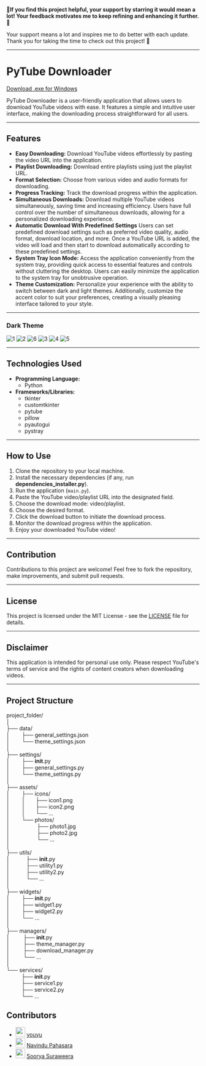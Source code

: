 🌟**If you find this project helpful, your support by starring it would mean a lot! Your feedback motivates me to keep refining and enhancing it further.** 🚀

Your support means a lot and inspires me to do better with each update. Thank you for taking the time to check out this project! 🥰

---

# PyTube Downloader

[Download .exe for Windows](https://github.com/Thisal-D/PyTube-Downloader/tree/main/Windows%20Installer)

PyTube Downloader is a user-friendly application that allows users to download YouTube videos with ease. It features a simple and intuitive user interface, making the downloading process straightforward for all users.

---

## Features

- **Easy Downloading:** Download YouTube videos effortlessly by pasting the video URL into the application.
- **Playlist Downloading:** Download entire playlists using just the playlist URL.
- **Format Selection:** Choose from various video and audio formats for downloading.
- **Progress Tracking:** Track the download progress within the application.
- **Simultaneous Downloads:** Download multiple YouTube videos simultaneously, saving time and increasing efficiency. Users have full control over the number of simultaneous downloads, allowing for a personalized downloading experience.
- **Automatic Download With Predefined Settings** Users can set predefined download settings such as preferred video quality, audio format, download location, and more. Once a YouTube URL is added, the video will load and then start to download automatically according to these predefined settings.
- **System Tray Icon Mode:** Access the application conveniently from the system tray, providing quick access to essential features and controls without cluttering the desktop. Users can easily minimize the application to the system tray for unobtrusive operation.
- **Theme Customization:** Personalize your experience with the ability to switch between dark and light themes. Additionally, customize the accent color to suit your preferences, creating a visually pleasing interface tailored to your style.

---

### Dark Theme

![1](https://github.com/Thisal-D/PyTube-Downloader/assets/93121062/be798646-ccc8-4691-8084-c2f4969e5069)
![2](https://github.com/Thisal-D/PyTube-Downloader/assets/93121062/262aa64c-1a42-43a9-b932-620ebc2faa52)
![6](https://github.com/Thisal-D/PyTube-Downloader/assets/93121062/7230212f-0948-43f2-80f3-3850b71c36f0)
![3](https://github.com/Thisal-D/PyTube-Downloader/assets/93121062/72a1bffd-e4a2-4fef-ba3f-903f1875b6d2)
![4](https://github.com/Thisal-D/PyTube-Downloader/assets/93121062/78e3ff84-962e-4b69-8b12-9a93fbea4978)
![5](https://github.com/Thisal-D/PyTube-Downloader/assets/93121062/bb01e14e-6ca8-4be0-ba07-c43e64af400a)

---


## Technologies Used

- **Programming Language:** 
  - Python
- **Frameworks/Libraries:** 
  - tkinter
  - customtkinter
  - pytube
  - pillow
  - pyautogui
  - pystray

---

## How to Use

1. Clone the repository to your local machine.
2. Install the necessary dependencies (if any, run **dependencies_installer.py**).
3. Run the application (``main.py``).
4. Paste the YouTube video/playlist URL into the designated field.
5. Choose the download mode: video/playlist.
6. Choose the desired format.
7. Click the download button to initiate the download process.
8. Monitor the download progress within the application.
9. Enjoy your downloaded YouTube video!

---

## Contribution

Contributions to this project are welcome! Feel free to fork the repository, make improvements, and submit pull requests.

---

## License

This project is licensed under the MIT License - see the [LICENSE](LICENSE) file for details.

---

## Disclaimer

This application is intended for personal use only. Please respect YouTube's terms of service and the rights of content creators when downloading videos.

---

## Project Structure
project_folder/<br>
│<br>
├── data/<br>
│    &nbsp;&nbsp;&nbsp;&nbsp;&nbsp;&nbsp;&nbsp;├── general_settings.json<br>
│    &nbsp;&nbsp;&nbsp;&nbsp;&nbsp;&nbsp;&nbsp;└── theme_settings.json<br>
│<br>
├── settings/<br>
│   &nbsp;&nbsp;&nbsp;&nbsp;&nbsp;&nbsp;&nbsp;├── __init__.py<br>
│   &nbsp;&nbsp;&nbsp;&nbsp;&nbsp;&nbsp;&nbsp;├── general_settings.py<br>
│   &nbsp;&nbsp;&nbsp;&nbsp;&nbsp;&nbsp;&nbsp;└── theme_settings.py<br>
│<br>
├── assets/<br>
│   &nbsp;&nbsp;&nbsp;&nbsp;&nbsp;&nbsp;&nbsp;├── icons/<br>
│   &nbsp;&nbsp;&nbsp;&nbsp;&nbsp;&nbsp;&nbsp;│   &nbsp;&nbsp;&nbsp;&nbsp;&nbsp;&nbsp;├── icon1.png<br>
│   &nbsp;&nbsp;&nbsp;&nbsp;&nbsp;&nbsp;&nbsp;│   &nbsp;&nbsp;&nbsp;&nbsp;&nbsp;&nbsp;├── icon2.png<br>
│   &nbsp;&nbsp;&nbsp;&nbsp;&nbsp;&nbsp;&nbsp;│   &nbsp;&nbsp;&nbsp;&nbsp;&nbsp;&nbsp;└── ...<br>
│   &nbsp;&nbsp;&nbsp;&nbsp;&nbsp;&nbsp;&nbsp;└── photos/<br>
│   &nbsp;&nbsp;&nbsp;&nbsp;&nbsp;&nbsp;&nbsp;&nbsp;&nbsp;&nbsp;&nbsp;&nbsp;&nbsp;&nbsp;&nbsp;&nbsp;&nbsp;├── photo1.jpg<br>
│   &nbsp;&nbsp;&nbsp;&nbsp;&nbsp;&nbsp;&nbsp;&nbsp;&nbsp;&nbsp;&nbsp;&nbsp;&nbsp;&nbsp;&nbsp;&nbsp;&nbsp;├── photo2.jpg<br>
│   &nbsp;&nbsp;&nbsp;&nbsp;&nbsp;&nbsp;&nbsp;&nbsp;&nbsp;&nbsp;&nbsp;&nbsp;&nbsp;&nbsp;&nbsp;&nbsp;&nbsp;└── ...<br>
│<br>
├── utils/<br>
│   &nbsp;&nbsp;&nbsp;&nbsp;&nbsp;&nbsp;&nbsp;&nbsp;&nbsp;&nbsp;├── __init__.py<br>
│   &nbsp;&nbsp;&nbsp;&nbsp;&nbsp;&nbsp;&nbsp;&nbsp;&nbsp;&nbsp;├── utility1.py<br>
│   &nbsp;&nbsp;&nbsp;&nbsp;&nbsp;&nbsp;&nbsp;&nbsp;&nbsp;&nbsp;├── utility2.py<br>
│   &nbsp;&nbsp;&nbsp;&nbsp;&nbsp;&nbsp;&nbsp;&nbsp;&nbsp;&nbsp;└── ...<br>
│<br>
├── widgets/<br>
│   &nbsp;&nbsp;&nbsp;&nbsp;&nbsp;&nbsp;&nbsp;├── __init__.py<br>
│   &nbsp;&nbsp;&nbsp;&nbsp;&nbsp;&nbsp;&nbsp;├── widget1.py<br>
│   &nbsp;&nbsp;&nbsp;&nbsp;&nbsp;&nbsp;&nbsp;├── widget2.py<br>
│   &nbsp;&nbsp;&nbsp;&nbsp;&nbsp;&nbsp;&nbsp;└── ...<br>
│<br>
├── managers/<br>
│   &nbsp;&nbsp;&nbsp;&nbsp;&nbsp;&nbsp;&nbsp;&nbsp;├── __init__.py<br>
│   &nbsp;&nbsp;&nbsp;&nbsp;&nbsp;&nbsp;&nbsp;&nbsp;├── theme_manager.py<br>
│   &nbsp;&nbsp;&nbsp;&nbsp;&nbsp;&nbsp;&nbsp;&nbsp;├── download_manager.py<br>
│   &nbsp;&nbsp;&nbsp;&nbsp;&nbsp;&nbsp;&nbsp;&nbsp;└── ...<br>
│<br>
└── services/<br>
    &nbsp;&nbsp;&nbsp;&nbsp;&nbsp;&nbsp;&nbsp;&nbsp;&nbsp;&nbsp;├── __init__.py<br>
    &nbsp;&nbsp;&nbsp;&nbsp;&nbsp;&nbsp;&nbsp;&nbsp;&nbsp;&nbsp;├── service1.py<br>
    &nbsp;&nbsp;&nbsp;&nbsp;&nbsp;&nbsp;&nbsp;&nbsp;&nbsp;&nbsp;├── service2.py<br>
    &nbsp;&nbsp;&nbsp;&nbsp;&nbsp;&nbsp;&nbsp;&nbsp;&nbsp;&nbsp;└── ...<br>



## Contributors

- [<img src="https://github.com/childeyouyu.png?size=25" width="25">](https://github.com/childeyouyu) [youyu](https://github.com/childeyouyu)
- [<img src="https://github.com/Navindu21.png?size=25" width="25">](https://github.com/Navindu21) [Navindu Pahasara](https://github.com/Navindu21)
- [<img src="https://github.com/sooryasuraweera.png?size=25" width="25">](https://github.com/sooryasuraweera) [Soorya Suraweera](https://github.com/sooryasuraweera)
